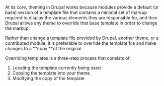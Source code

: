 At its core, theming in Drupal works because modules provide a default \(or base\) version of a template file that contains a minimal set of markup required to display the various elements they are responsible for, and then Drupal allows any theme to override that base template in order to change the markup.

Rather than change a template file provided by Drupal, another theme, or a contributed module, it is preferable to override the template file and make changes to a **copy **of the original.

Overriding templates is a three-step process that consists of:

1. Locating the template currently being used
2. Copying the template into your theme
3. Modifying the copy of the template



